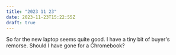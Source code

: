 ```yaml
---
title: "2023 11 23"
date: 2023-11-23T15:22:55Z
draft: true
---
```


So far the new laptop seems quite good. I have a tiny bit of buyer's remorse. Should I have gone for a Chromebook?